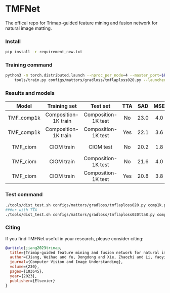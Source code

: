 # TMFNet
The offical repo for Trimap-guided feature mining and fusion network for natural image matting.
### Install
````bash
pip install -r requirement_new.txt
````
### Training command
````bash
python3 -m torch.distributed.launch --nproc_per_node=4 --master_port=$PORT \
    tools/train.py configs/mattors/gradloss/tmflaploss020.py --launcher pytorch --work-dir $WORKDIR --ckpt-least 190000 --eval-least 500000 --eval-interval 2000 --ckpt-interval 2000 --total-iters 200000 --per-gpu 16
````
### Results and models

|                              Model                               |    Training set     |  Test set | TTA |   SAD    |    MSE     |   GRAD    |   CONN    |                              Download                               |
| :--------------------------------------------------------------: | :------------: | :-------: | :--------: | :-------: | :-------: | :----------------: |:-------: | :-----------------------------------------------------------------: |
|      TMF_comp1k       | Composition-1K train|  Composition-1K test          | No |   23.0   |   4.0   |   7.5   |   18.7  |       [BaiduYun(Access Code:gjjr)](https://pan.baidu.com/s/1sy7wOFI8vEs1AJVG_2Icag)|
|      TMF_comp1k       | Composition-1K train| Composition-1K test          | Yes |   22.1   |   3.6   |   6.7   |   17.6  |        as above|
|           TMF_ciom            | CIOM train |          CIOM test           | No | 20.2 | 1.8 | 4.8 | 13.6 | [BaiduYun(Access Code:zcww)](https://pan.baidu.com/s/1-ID40tkH8YUHz_PsWyLvLA)|
| TMF_ciom | CIOM train |        Composition-1K test          | No |  21.6   |   4.0   |   7.6   |   17.1   |   as above|
| TMF_ciom | CIOM train |   Composition-1K test          | Yes | 20.8   |   3.8   |   6.7   |   16.0   |         as above|
### Test command
````bash
./tools/dist_test.sh configs/mattors/gradloss/tmflaploss020.py comp1k.pth 2
###or with TTA
./tools/dist_test.sh configs/mattors/gradloss/tmflaploss020tta8.py comp1k.pth 2
````


### Citing
If you find TMFNet useful in your research, please consider citing:
```BibTex
@article{jiang2023trimap,
  title={Trimap-guided feature mining and fusion network for natural image matting},
  author={Jiang, Weihao and Yu, Dongdong and Xie, Zhaozhi and Li, Yaoyi and Yuan, Zehuan and Lu, Hongtao},
  journal={Computer Vision and Image Understanding},
  volume={230},
  pages={103645},
  year={2023},
  publisher={Elsevier}
}
```    

